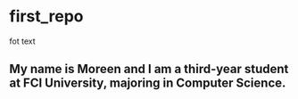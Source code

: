 # first_repo
fot text 
## My name is Moreen and I am a third-year student at FCI University, majoring in Computer Science. 
